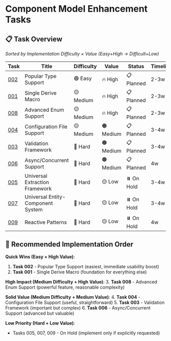 # Component Model Enhancement Tasks

## 📋 **Task Overview** 
*Sorted by Implementation Difficulty × Value (Easy+High → Difficult+Low)*

| Task | Title | Difficulty | Value | Status | Timeline | Dependencies |
|------|-------|------------|-------|--------|----------|--------------|
| [002](002_popular_type_support.md) | Popular Type Support | 🟢 Easy | 🔥 High | 📋 Planned | 2-3w | 001 |
| [001](001_single_derive_macro.md) | Single Derive Macro | 🟡 Medium | 🔥 High | 📋 Planned | 2-3w | None |
| [008](008_enum_support.md) | Advanced Enum Support | 🟡 Medium | 🔥 High | 📋 Planned | 2-3w | 001, 003 |
| [004](004_configuration_file_support.md) | Configuration File Support | 🟡 Medium | 🟠 Medium | 📋 Planned | 3-4w | 001, 002 |
| [003](003_validation_framework.md) | Validation Framework | 🔴 Hard | 🟠 Medium | 📋 Planned | 3-4w | 001 |
| [006](006_async_support.md) | Async/Concurrent Support | 🔴 Hard | 🟠 Medium | 📋 Planned | 4w | 001, 003 |
| [005](005_web_framework_integration.md) | Universal Extraction Framework | 🔴 Hard | 🟡 Low | ⏸️ On Hold | 3-4w | 001, 003 |
| [007](007_game_development_ecs.md) | Universal Entity-Component System | 🔴 Hard | 🟡 Low | ⏸️ On Hold | 3-4w | 001, 006 |
| [009](009_reactive_patterns.md) | Reactive Patterns | 🔴 Hard | 🟡 Low | ⏸️ On Hold | 4w | 001, 006 |

## 🚀 **Recommended Implementation Order**

**Quick Wins (Easy + High Value)**:
1. **Task 002** - Popular Type Support (easiest, immediate usability boost)
2. **Task 001** - Single Derive Macro (foundation for everything else)

**High Impact (Medium Difficulty + High Value)**:
3. **Task 008** - Advanced Enum Support (powerful feature, reasonable complexity)

**Solid Value (Medium Difficulty + Medium Value)**:
4. **Task 004** - Configuration File Support (useful, straightforward)
5. **Task 003** - Validation Framework (important but complex)
6. **Task 006** - Async/Concurrent Support (advanced but valuable)

**Low Priority (Hard + Low Value)**:
- Tasks 005, 007, 009 - On Hold (implement only if explicitly requested)